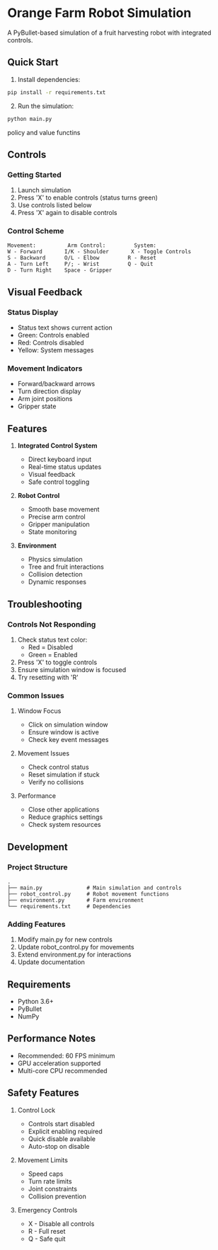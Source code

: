 # Orange Farm Robot Simulation

A PyBullet-based simulation of a fruit harvesting robot with integrated controls.

## Quick Start

1. Install dependencies:

```bash
pip install -r requirements.txt
```

2. Run the simulation:

```bash
python main.py
```

policy and value functins

## Controls

### Getting Started

1. Launch simulation
2. Press 'X' to enable controls (status turns green)
3. Use controls listed below
4. Press 'X' again to disable controls

### Control Scheme

```
Movement:          Arm Control:         System:
W - Forward       I/K - Shoulder       X - Toggle Controls
S - Backward      O/L - Elbow         R - Reset
A - Turn Left     P/; - Wrist         Q - Quit
D - Turn Right    Space - Gripper
```

## Visual Feedback

### Status Display

- Status text shows current action
- Green: Controls enabled
- Red: Controls disabled
- Yellow: System messages

### Movement Indicators

- Forward/backward arrows
- Turn direction display
- Arm joint positions
- Gripper state

## Features

1. **Integrated Control System**

   - Direct keyboard input
   - Real-time status updates
   - Visual feedback
   - Safe control toggling

2. **Robot Control**

   - Smooth base movement
   - Precise arm control
   - Gripper manipulation
   - State monitoring

3. **Environment**
   - Physics simulation
   - Tree and fruit interactions
   - Collision detection
   - Dynamic responses

## Troubleshooting

### Controls Not Responding

1. Check status text color:
   - Red = Disabled
   - Green = Enabled
2. Press 'X' to toggle controls
3. Ensure simulation window is focused
4. Try resetting with 'R'

### Common Issues

1. Window Focus

   - Click on simulation window
   - Ensure window is active
   - Check key event messages

2. Movement Issues

   - Check control status
   - Reset simulation if stuck
   - Verify no collisions

3. Performance
   - Close other applications
   - Reduce graphics settings
   - Check system resources

## Development

### Project Structure

```
.
├── main.py              # Main simulation and controls
├── robot_control.py     # Robot movement functions
├── environment.py       # Farm environment
└── requirements.txt     # Dependencies
```

### Adding Features

1. Modify main.py for new controls
2. Update robot_control.py for movements
3. Extend environment.py for interactions
4. Update documentation

## Requirements

- Python 3.6+
- PyBullet
- NumPy

## Performance Notes

- Recommended: 60 FPS minimum
- GPU acceleration supported
- Multi-core CPU recommended

## Safety Features

1. Control Lock

   - Controls start disabled
   - Explicit enabling required
   - Quick disable available
   - Auto-stop on disable

2. Movement Limits

   - Speed caps
   - Turn rate limits
   - Joint constraints
   - Collision prevention

3. Emergency Controls
   - X - Disable all controls
   - R - Full reset
   - Q - Safe quit
